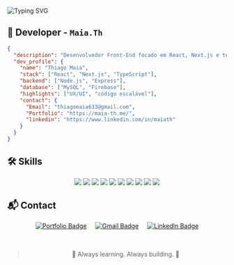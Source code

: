 ![Typing SVG](https://readme-typing-svg.herokuapp.com/?font=Press+Start+2P&size=30&center=true&vCenter=true&color=ff8c00&width=1000&lines=System+booting...;Loading+Hello,+World!;>_Ready+to+code.)

## 🧾 Developer - `Maia.Th`

```json
{
  "description": "Desenvolvedor Front-End focado em React, Next.js e tecnologias modernas do JavaScript.",
  "dev_profile": {
    "name": "Thiago Maia",
    "stack": ["React", "Next.js", "TypeScript"],
    "backend": ["Node.js", "Express"],
    "database": ["MySQL", "Firebase"],
    "highlights": ["UX/UI", "código escalável"],
    "contact": {
      "Email": "thiagomaia633@gmail.com",
      "Portfolio": "https://maia-th.me/",
      "linkedin": "https://www.linkedin.com/in/maiath"
    }
  }
}
```

## 🛠️ Skills

<div align="center">

<!-- Front-end -->
<img src="https://img.shields.io/badge/React-61DAFB?style=for-the-badge&logo=react&logoColor=000" />
<img src="https://img.shields.io/badge/Next.js-ffffff?style=for-the-badge&logo=nextdotjs&logoColor=000" />
<img src="https://img.shields.io/badge/Vue.js-35495E?style=for-the-badge&logo=vue.js&logoColor=4FC08D" />
<img src="https://img.shields.io/badge/Nuxt-00DC82?style=for-the-badge&logo=nuxt&logoColor=white" />
<img src="https://img.shields.io/badge/TypeScript-3178C6?style=for-the-badge&logo=typescript&logoColor=white" />
<img src="https://img.shields.io/badge/Tailwind_CSS-0EA5E9?style=for-the-badge&logo=tailwind-css&logoColor=white" />

<!-- Back-end -->
<img src="https://img.shields.io/badge/Node.js-3C873A?style=for-the-badge&logo=node.js&logoColor=white" />
<img src="https://img.shields.io/badge/Express-444?style=for-the-badge&logo=express&logoColor=white" />

<!-- Banco de dados -->
<img src="https://img.shields.io/badge/MySQL-005C84?style=for-the-badge&logo=mysql&logoColor=white" />
<img src="https://img.shields.io/badge/Firebase-FFCA28?style=for-the-badge&logo=firebase&logoColor=000" />

</div>

## 📬 Contact

<div align="center">
  <a href="https://maia-th.me/"><img src="https://img.shields.io/badge/%3C%2F%3E Portfolio-black?style=for-the-badge&logoColor=FF8C00&labelColor=000000&color=000000" alt="Portfolio Badge"/></a>
  &nbsp;&nbsp;&nbsp;
  <a href="mailto:thiagomaia633@gmail.com"><img src="https://img.shields.io/badge/Gmail-D14836?style=for-the-badge&logo=gmail&logoColor=white" alt="Gmail Badge"/></a>
  &nbsp;&nbsp;&nbsp;
  <a href="https://www.linkedin.com/in/maiath"><img src="https://img.shields.io/badge/LinkedIn-0A66C2?style=for-the-badge&logo=linkedin&logoColor=white" alt="LinkedIn Badge"/></a>
</div>

<br>
<br>

> <div align="center">
  > 🚀 Always learning. Always building. 🚀
</div>
